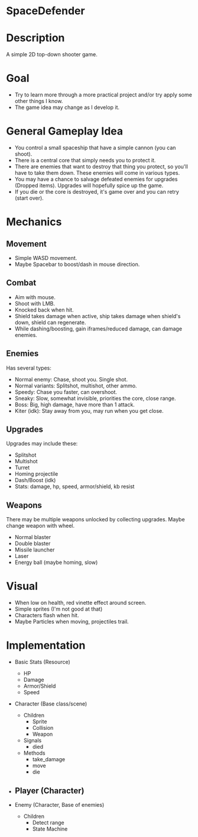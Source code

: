 # SpaceDefender

# Description 
A simple 2D top-down shooter game.

# Goal
- Try to learn more through a more practical project and/or try apply some other things I know.
- The game idea may change as I develop it.

# General Gameplay Idea
- You control a small spaceship that have a simple cannon (you can shoot).
- There is a central core that simply needs you to protect it.
- There are enemies that want to destroy that thing you protect, so you'll have to take them down.
These enemies will come in various types.
- You may have a chance to salvage defeated enemies for upgrades (Dropped items).
Upgrades will hopefully spice up the game.
- If you die or the core is destroyed, it's game over and you can retry (start over).

# Mechanics

## Movement
- Simple WASD movement.
- Maybe Spacebar to boost/dash in mouse direction.

## Combat
- Aim with mouse.
- Shoot with LMB.
- Knocked back when hit.
- Shield takes damage when active, ship takes damage when shield's down, shield can regenerate.
- While dashing/boosting, gain iframes/reduced damage, can damage enemies.

## Enemies
Has several types:
- Normal enemy: Chase, shoot you. Single shot.
- Normal variants: Splitshot, multishot, other ammo.
- Speedy: Chase you faster, can overshoot.
- Sneaky: Slow, somewhat invisible, priorities the core, close range.
- Boss: Big, high damage, have more than 1 attack.
- Kiter (idk): Stay away from you, may run when you get close.

## Upgrades
Upgrades may include these:
- Splitshot
- Multishot
- Turret
- Homing projectile
- Dash/Boost (idk)
- Stats: damage, hp, speed, armor/shield, kb resist

## Weapons
There may be multiple weapons unlocked by collecting upgrades.
Maybe change weapon with wheel.
- Normal blaster
- Double blaster
- Missile launcher
- Laser
- Energy ball (maybe homing, slow)

# Visual
- When low on health, red vinette effect around screen.
- Simple sprites (I'm not good at that)
- Characters flash when hit.
- Maybe Particles when moving, projectiles trail.

# Implementation
- Basic Stats (Resource)
	- HP
	- Damage
	- Armor/Shield
	- Speed

- Character (Base class/scene)
	- Children
		- Sprite
		- Collision
		- Weapon
	- Signals
		- died
	- Methods
		- take_damage
		- move
		- die

- Player (Character)
	- 

- Enemy (Character, Base of enemies)
	- Children
		- Detect range
		- State Machine
